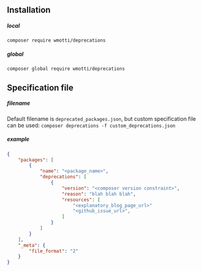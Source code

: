 ## Installation

##### local
```composer require wmotti/deprecations```

##### global
```composer global require wmotti/deprecations```

## Specification file
##### filename
Default filename is ```deprecated_packages.json```, but custom specification file can be used: ```composer deprecations -f custom_deprecations.json```

##### example
```json
{
    "packages": [
        {
            "name": "<package_name>",
            "deprecations": [
                {
                    "version": "<composer version constraint>",
                    "reason": "blah blah blah",
                    "resources": [
                        "<explanatory_blog_page_url>"
                        "<github_issue_url>",
                    ]
                }
            ]
        }
    ],
    "_meta": {
        "file_format": "2"
    }
}
```
